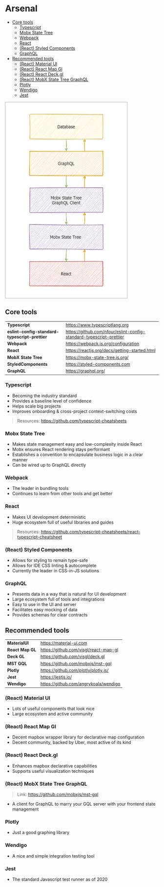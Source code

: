 # Arsenal

+ [Core tools](#core-tools)
  + [Typescript](#typescript)
  + [Mobx State Tree](#mobx-state-tree)
  + [Webpack](#webpack)
  + [React](#react)
  + [(React) Styled Components](#react-styled-components)
  + [GraphQL](#graphql)
+ [Recommended tools](#recommended-tools)
  + [(React) Material UI](#react-material-ui)
  + [(React) React Map Gl](#react-react-map-gl)
  + [(React) React Deck.gl](#react-react-deckgl)
  + [(React) MobX State Tree GraphQL](#react-mobx-state-tree-graphql)
  + [Plotly](#plotly)
  + [Wendigo](#wendigo)
  + [Jest](#jest)

![](./docs/architecture.drawio.png)

## Core tools

|                                                |                                                                     |
| ---------------------------------------------- | ------------------------------------------------------------------- |
| **Typescript**                                 | https://www.typescriptlang.org                                      |
| **eslint-config-standard-typescript-prettier** | https://github.com/nfour/eslint-config-standard-typescript-prettier |
| **Webpack**                                    | https://webpack.js.org/configuration                                |
| **React**                                      | https://reactjs.org/docs/getting-started.html                       |
| **MobX State Tree**                            | https://mobx-state-tree.js.org/                                     |
| **StyledComponents**                           | https://styled-components.com                                       |
| **GraphQL**                                    | https://graphql.org/                                                |

### Typescript

- Becoming the industry standard
- Provides a baseline level of confidence
- Helps scale big projects
- Improves onboarding & cross-project context-switching costs

> Resources: https://github.com/typescript-cheatsheets

### Mobx State Tree

- Makes state management easy and low-complexity inside React
- Mobx ensures React rendering stays performant
- Establishes a convention to encapsulate business logic in a clear manner
- Can be wired up to GraphQL directly

### Webpack

- The leader in bundling tools
- Continues to learn from other tools and get better


### React

- Makes UI development deterministic
- Huge ecosystem full of useful libraries and guides

> Resources: https://github.com/typescript-cheatsheets/react-typescript-cheatsheet

### (React) Styled Components

- Allows for styling to remain type-safe
- Allows for IDE CSS linting & autocomplete
- Currently the leader in CSS-in-JS solutions

### GraphQL

- Presents data in a way that is natural for UI development
- Large ecosystem full of tools and integrations
- Easy to use in the UI and server
- Facilitates easy mocking of data
- Provides schemas for clear contracts

## Recommended tools

|                  |                                       |
| ---------------- | ------------------------------------- |
| **MaterialUI**   | https://material-ui.com               |
| **React Map GL** | https://github.com/visgl/react-map-gl |
| **Deck GL**      | https://github.com/visgl/deck.gl      |
| **MST GQL**      | https://github.com/mobxjs/mst-gql     |
| **Plotly**       | https://github.com/plotly/plotly.js/  |
| **Jest**         | https://jestjs.io/                    |
| **Wendigo**      | https://github.com/angrykoala/wendigo |


### (React) Material UI

- Lots of useful components that look nice
- Large ecosystem and active community

### (React) React Map Gl

- Decent mapbox wrapper library for declarative map configuration
- Decent community, backed by Uber, most active of its kind

### (React) React Deck.gl

- Enhances mapbox declarative capabilities
- Supports useful visualization techniques

### (React) MobX State Tree GraphQL

> Link: https://github.com/mobxjs/mst-gql

- A client for GraphQL to marry your GQL server with your frontend state management

### Plotly

- Just a good graphing library

### Wendigo

- A nice and simple integration testing tool

### Jest

- The standard Javascript test runner as of 2020
